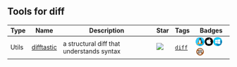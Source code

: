 
## Tools for diff

| Type | Name | Description | Star | Tags | Badges |
| --- | --- | --- | --- | --- | --- |
|Utils|[difftastic](https://github.com/Wilfred/difftastic)|a structural diff that understands syntax|![](https://img.shields.io/github/stars/Wilfred/difftastic?label=%20)|[`diff`](/categorize/tags/diff.md)|![linux](./images/linux.png)![macos](./images/apple.png)![windows](./images/windows.png)[![Rust](/images/rust.png)](/categorize/langs/Rust.md)|

